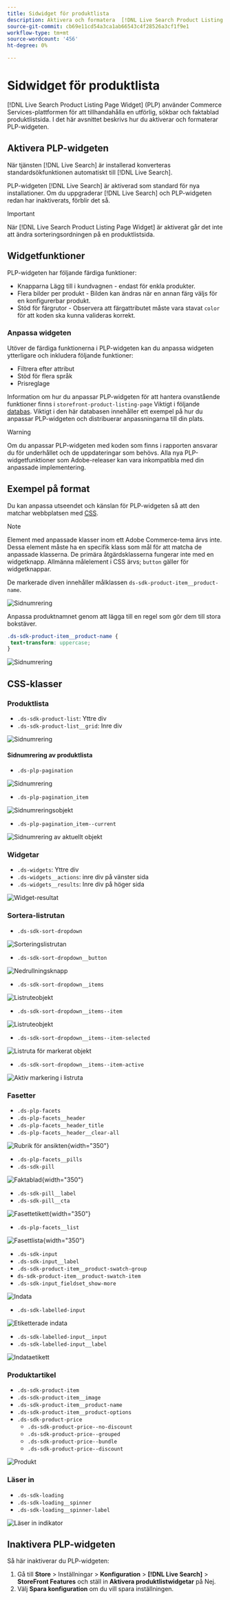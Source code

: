 ```yaml
---
title: Sidwidget för produktlista
description: Aktivera och formatera  [!DNL Live Search Product Listing Page Widget]
source-git-commit: cb69e11cd54a3ca1ab66543c4f28526a3cf1f9e1
workflow-type: tm+mt
source-wordcount: '456'
ht-degree: 0%

---
```


# Sidwidget för produktlista

[!DNL Live Search Product Listing Page Widget] (PLP) använder Commerce Services-plattformen för att tillhandahålla en utförlig, sökbar och faktablad produktlistsida. I det här avsnittet beskrivs hur du aktiverar och formaterar PLP-widgeten.

## Aktivera PLP-widgeten

När tjänsten [!DNL Live Search] är installerad konverteras standardsökfunktionen automatiskt till [!DNL Live Search].

PLP-widgeten [!DNL Live Search] är aktiverad som standard för nya installationer. Om du uppgraderar [!DNL Live Search] och PLP-widgeten redan har inaktiverats, förblir det så.

>[!IMPORTANT]
>
>När [!DNL Live Search Product Listing Page Widget] är aktiverat går det inte att ändra sorteringsordningen på en produktlistsida.

## Widgetfunktioner

PLP-widgeten har följande färdiga funktioner:

- Knapparna Lägg till i kundvagnen - endast för enkla produkter.
- Flera bilder per produkt - Bilden kan ändras när en annan färg väljs för en konfigurerbar produkt.
- Stöd för färgrutor - Observera att färgattributet måste vara stavat `color` för att koden ska kunna valideras korrekt.

### Anpassa widgeten

Utöver de färdiga funktionerna i PLP-widgeten kan du anpassa widgeten ytterligare och inkludera följande funktioner:

- Filtrera efter attribut
- Stöd för flera språk
- Prisreglage

Information om hur du anpassar PLP-widgeten för att hantera ovanstående funktioner finns i `storefront-product-listing-page` Viktigt i följande [databas](https://github.com/adobe/storefront-product-listing-page/). Viktigt i den här databasen innehåller ett exempel på hur du anpassar PLP-widgeten och distribuerar anpassningarna till din plats.

>[!WARNING]
>
>Om du anpassar PLP-widgeten med koden som finns i rapporten ansvarar du för underhållet och de uppdateringar som behövs. Alla nya PLP-widgetfunktioner som Adobe-releaser kan vara inkompatibla med din anpassade implementering.

## Exempel på format

Du kan anpassa utseendet och känslan för PLP-widgeten så att den matchar webbplatsen med [CSS](https://developer.adobe.com/commerce/frontend-core/guide/css/).

>[!NOTE]
>
>Element med anpassade klasser inom ett Adobe Commerce-tema ärvs inte. Dessa element måste ha en specifik klass som mål för att matcha de anpassade klasserna. De primära åtgärdsklasserna fungerar inte med en widgetknapp. Allmänna målelement i CSS ärvs; `button` gäller för widgetknappar.

De markerade diven innehåller målklassen `ds-sdk-product-item__product-name`.

![Sidnumrering](assets/plp-css-example.png)

Anpassa produktnamnet genom att lägga till en regel som gör dem till stora bokstäver.

```css
.ds-sdk-product-item__product-name {
 text-transform: uppercase;
}
```

![Sidnumrering](assets/plp-css-example-after.png)

## CSS-klasser

### Produktlista

- `.ds-sdk-product-list`: Yttre div
- `.ds-sdk-product-list__grid`: Inre div

![Sidnumrering](assets/plp-css-product-list.png)

#### Sidnumrering av produktlista

- `.ds-plp-pagination`

![Sidnumrering](assets/plp-css-pagination.png)

- `.ds-plp-pagination_item`

![Sidnumreringsobjekt](assets/plp-css-pagination-item.png)

- `.ds-plp-pagination_item--current`

![Sidnumrering av aktuellt objekt](assets/plp-css-pagination-item-current.png)

### Widgetar

- `.ds-widgets`: Yttre div
- `.ds-widgets__actions`: inre div på vänster sida
- `.ds-widgets__results`: Inre div på höger sida

![Widget-resultat](assets/plp-css-widgets.png)

### Sortera-listrutan

- `.ds-sdk-sort-dropdown`

![Sorteringslistrutan](assets/plp-css-dropdown.png)

- `.ds-sdk-sort-dropdown__button`

![Nedrullningsknapp](assets/plp-css-dropdown-button.png)

- `.ds-sdk-sort-dropdown__items`

![Listruteobjekt](assets/plp-css-dropdown-items.png)

- `.ds-sdk-sort-dropdown__items--item`

![Listruteobjekt](assets/plp-css-dropdown-item.png)

- `.ds-sdk-sort-dropdown__items--item-selected`

![Listruta för markerat objekt](assets/plp-css-dropdown-selected.png)

- `.ds-sdk-sort-dropdown__items--item-active`

![Aktiv markering i listruta](assets/plp-css-dropdown-active.png)

### Fasetter

- `.ds-plp-facets`
- `.ds-plp-facets__header`
- `.ds-plp-facets__header_title`
- `.ds-plp-facets__header__clear-all`

![Rubrik för ansikten](assets/plp-css-facets-title-clear.png){width="350"}

- `.ds-plp-facets__pills`
- `.ds-sdk-pill`

![Faktablad](assets/plp-css-facets-pill.png){width="350"}

- `.ds-sdk-pill__label`
- `.ds-sdk-pill__cta`

![Fasettetikett](assets/plp-css-pill-label-cta.png){width="350"}

- `.ds-plp-facets__list`

![Fasettlista](assets/plp-css-facets-list.png){width="350"}

- `.ds-sdk-input`
- `.ds-sdk-input__label`
- `.ds-sdk-product-item__product-swatch-group`
- `ds-sdk-product-item__product-swatch-item`
- `.ds-sdk-input_fieldset_show-more`

![Indata](assets/plp-css-sdk-input.png)

- `.ds-sdk-labelled-input`

![Etiketterade indata](assets/plp-css-labelled-input.png)

- `.ds-sdk-labelled-input__input`
- `.ds-sdk-labelled-input__label`

![Indataetikett](assets/plp-css-labelled-input-label.png)

### Produktartikel

- `.ds-sdk-product-item`
- `.ds-sdk-product-item__image`
- `.ds-sdk-product-item__product-name`
- `.ds-sdk-product-item__product-options`
- `.ds-sdk-product-price`
   - `.ds-sdk-product-price--no-discount`
   - `.ds-sdk-product-price--grouped`
   - `.ds-sdk-product-price--bundle`
   - `.ds-sdk-product-price--discount`

![Produkt](assets/plp-css-product.png)

### Läser in

- `.ds-sdk-loading`
- `.ds-sdk-loading__spinner`
- `.ds-sdk-loading__spinner-label`

![Läser in indikator](assets/plp-css-loading.png)

## Inaktivera PLP-widgeten

Så här inaktiverar du PLP-widgeten:

1. Gå till **Store** > Inställningar > **Konfiguration** > **[!DNL Live Search]** > **StoreFront Features** och ställ in **Aktivera produktlistwidgetar** på Nej.
1. Välj **Spara konfiguration** om du vill spara inställningen.
